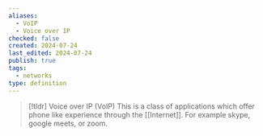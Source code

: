 ```yaml
---
aliases:
  - VoIP
  - Voice over IP
checked: false
created: 2024-07-24
last_edited: 2024-07-24
publish: true
tags:
  - networks
type: definition
---
```

>[!tldr] Voice over IP (VoIP)
>This is a class of applications which offer phone like experience through the [[Internet]]. For example skype, google meets, or zoom.

